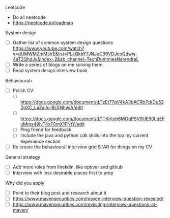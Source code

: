 
Leetcode
- Do all neetcode
- https://neetcode.io/roadmap

System design
- [ ] Gather list of common system design questions https://www.youtube.com/watch?v=dUMWMZmMsVE&list=PLkQkbY7JNJuC99VDJcpQdww-4aT3QhdJv&index=2&ab_channel=TechDummiesNarendraL 
- [ ] Write a series of blogs on me solving them
- [ ] Read system design interview book

Behavioural+
- [ ] Polish CV:
	- [ ] https://docs.google.com/document/d/1zEt77qV4kA3bACRb7ckDu522gXC_LaZaJu-Bc5NhwiA/edit
	- [ ] https://docs.google.com/document/d/1TKrjtob6MOqPSV9UE90LqEFuMms49IvT4xF0mX1FNtY/edit
	- [ ] Ping friend for feedback
	- [ ] Include the java and python cdk skills into the top my current experience section
- [ ] Re create the behavioural interview grid STAR for things on my CV

General strategy
- [ ] Add more roles from linekdin, like optiver and github
- [ ] Interview with less desirable places first to prep

Why did you apply
- [ ] Point to their blog post and research about it
- [ ] https://www.mavensecurities.com/maven-interview-question-revealed/
- [ ] https://www.mavensecurities.com/revisiting-interview-questions-at-maven/

